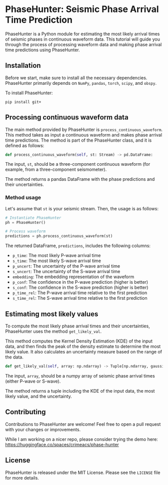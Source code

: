 # PhaseHunter: Seismic Phase Arrival Time Prediction
PhaseHunter is a Python module for estimating the most likely arrival times of seismic phases in continuous waveform data. This tutorial will guide you through the process of processing waveform data and making phase arrival time predictions using PhaseHunter.

## Installation

Before we start, make sure to install all the necessary dependencies. PhaseHunter primarily depends on `NumPy`, `pandas`, `torch`, `scipy`, and `obspy`. 

To install PhaseHunter:

```shell
pip install git+
```

## Processing continuous waveform data

The main method provided by PhaseHunter is `process_continuous_waveform`. This method takes as input a continuous waveform and makes phase arrival time predictions. The method is part of the PhaseHunter class, and it is defined as follows:

```python
def process_continuous_waveform(self, st: Stream) -> pd.DataFrame:
```

The input, `st`, should be a three-component continuous waveform (for example, from a three-component seismometer). 

The method returns a pandas DataFrame with the phase predictions and their uncertainties.

### Method usage

Let's assume that `st` is your seismic stream. Then, the usage is as follows:

```python
# Instantiate PhaseHunter
ph = PhaseHunter()

# Process waveform
predictions = ph.process_continuous_waveform(st)
```

The returned DataFrame, `predictions`, includes the following columns:

- `p_time`: The most likely P-wave arrival time
- `s_time`: The most likely S-wave arrival time
- `p_uncert`: The uncertainty of the P-wave arrival time
- `s_uncert`: The uncertainty of the S-wave arrival time
- `embedding`: The embedding representation of the waveform
- `p_conf`: The confidence in the P-wave prediction (higher is better)
- `s_conf`: The confidence in the S-wave prediction (higher is better)
- `p_time_rel`: The P-wave arrival time relative to the first prediction
- `s_time_rel`: The S-wave arrival time relative to the first prediction

## Estimating most likely values

To compute the most likely phase arrival times and their uncertainties, PhaseHunter uses the method `get_likely_val`. 

This method computes the Kernel Density Estimation (KDE) of the input data, and then finds the peak of the density estimate to determine the most likely value. It also calculates an uncertainty measure based on the range of the data.

```python
def get_likely_val(self, array: np.ndarray) -> Tuple[np.ndarray, gaussian_kde, torch.Tensor, float]:
```

The input, `array`, should be a numpy array of seismic phase arrival times (either P-wave or S-wave). 

The method returns a tuple including the KDE of the input data, the most likely value, and the uncertainty.

## Contributing

Contributions to PhaseHunter are welcome! Feel free to open a pull request with your changes or improvements.

While I am working on a nicer repo, please consider trying the demo here: https://huggingface.co/spaces/crimeacs/phase-hunter

## License

PhaseHunter is released under the MIT License. Please see the `LICENSE` file for more details.
